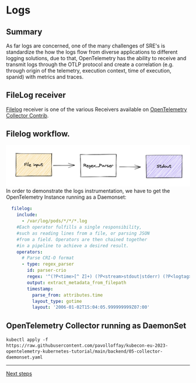 # Logs

## Summary

As far logs are concerned, one of the many challenges of SRE's is standardize the how the logs flow from diverse applications to different logging solutions, due to that, OpenTelemetry has the ability to receive and transmit logs through the OTLP protocol and create a correlation (e.g. through origin of the telemetry, execution context, time of execution, spanid) with metrics and traces.

## FileLog receiver
[Filelog](https://github.com/open-telemetry/opentelemetry-collector-contrib/tree/main/receiver/filelogreceiver) receiver is one of the various Receivers available on [OpenTelemetry Collector Contrib](https://github.com/open-telemetry/opentelemetry-collector-contrib).

## Filelog workflow. 

![](./images/filelog-flow.png)
In order to demonstrate the logs instrumentation, we have to get the OpenTelemetry Instance running as a Daemonset:
````yaml
  filelog:
    include:
      - /var/log/pods/*/*/*.log
    #Each operator fulfills a single responsibility, 
    #such as reading lines from a file, or parsing JSON 
    #from a field. Operators are then chained together
    #in a pipeline to achieve a desired result.
    operators:
      # Parse CRI-O format
      - type: regex_parser
        id: parser-crio
        regex: '^(?P<time>[^ Z]+) (?P<stream>stdout|stderr) (?P<logtag>[^ ]*) ?(?P<log>.*)$'
        output: extract_metadata_from_filepath
        timestamp:
          parse_from: attributes.time
          layout_type: gotime
          layout: '2006-01-02T15:04:05.999999999Z07:00'
````

## OpenTelemetry Collector running as DaemonSet

```shell
kubectl apply -f https://raw.githubusercontent.com/pavolloffay/kubecon-eu-2023-opentelemetry-kubernetes-tutorial/main/backend/05-collector-daemonset.yaml
```
---
[Next steps](./06-roadmap.md)
